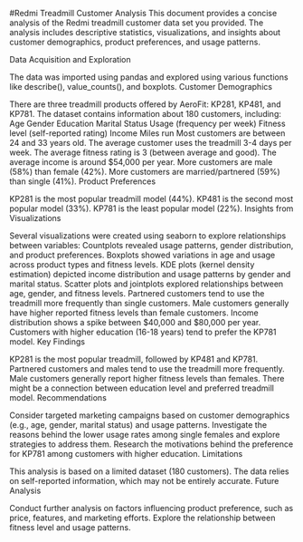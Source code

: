 #Redmi Treadmill Customer Analysis 
This document provides a concise analysis of the Redmi treadmill customer data set you provided. The analysis includes descriptive statistics, visualizations, and insights about customer demographics, product preferences, and usage patterns.

Data Acquisition and Exploration

The data was imported using pandas and explored using various functions like describe(), value_counts(), and boxplots.
Customer Demographics

There are three treadmill products offered by AeroFit: KP281, KP481, and KP781.
The dataset contains information about 180 customers, including:
Age
Gender
Education
Marital Status
Usage (frequency per week)
Fitness level (self-reported rating)
Income
Miles run
Most customers are between 24 and 33 years old.
The average customer uses the treadmill 3-4 days per week.
The average fitness rating is 3 (between average and good).
The average income is around $54,000 per year.
More customers are male (58%) than female (42%).
More customers are married/partnered (59%) than single (41%).
Product Preferences

KP281 is the most popular treadmill model (44%).
KP481 is the second most popular model (33%).
KP781 is the least popular model (22%).
Insights from Visualizations

Several visualizations were created using seaborn to explore relationships between variables:
Countplots revealed usage patterns, gender distribution, and product preferences.
Boxplots showed variations in age and usage across product types and fitness levels.
KDE plots (kernel density estimation) depicted income distribution and usage patterns by gender and marital status.
Scatter plots and jointplots explored relationships between age, gender, and fitness levels.
Partnered customers tend to use the treadmill more frequently than single customers.
Male customers generally have higher reported fitness levels than female customers.
Income distribution shows a spike between $40,000 and $80,000 per year.
Customers with higher education (16-18 years) tend to prefer the KP781 model.
Key Findings

KP281 is the most popular treadmill, followed by KP481 and KP781.
Partnered customers and males tend to use the treadmill more frequently.
Male customers generally report higher fitness levels than females.
There might be a connection between education level and preferred treadmill model.
Recommendations

Consider targeted marketing campaigns based on customer demographics (e.g., age, gender, marital status) and usage patterns.
Investigate the reasons behind the lower usage rates among single females and explore strategies to address them.
Research the motivations behind the preference for KP781 among customers with higher education.
Limitations

This analysis is based on a limited dataset (180 customers).
The data relies on self-reported information, which may not be entirely accurate.
Future Analysis

Conduct further analysis on factors influencing product preference, such as price, features, and marketing efforts.
Explore the relationship between fitness level and usage patterns.

